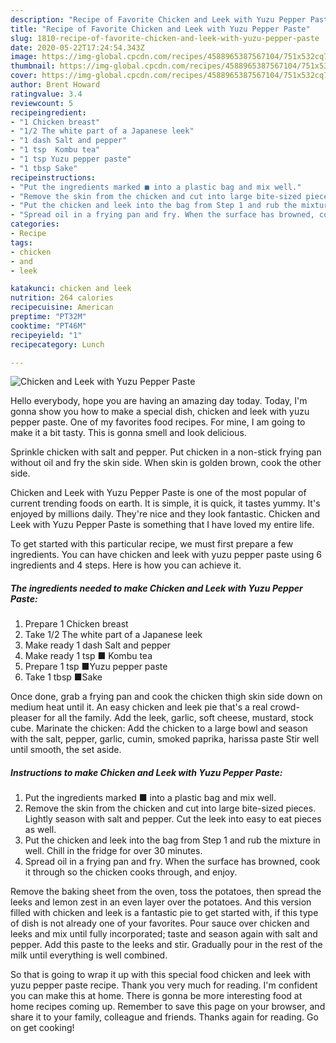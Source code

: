 ```yaml
---
description: "Recipe of Favorite Chicken and Leek with Yuzu Pepper Paste"
title: "Recipe of Favorite Chicken and Leek with Yuzu Pepper Paste"
slug: 1810-recipe-of-favorite-chicken-and-leek-with-yuzu-pepper-paste
date: 2020-05-22T17:24:54.343Z
image: https://img-global.cpcdn.com/recipes/4588965387567104/751x532cq70/chicken-and-leek-with-yuzu-pepper-paste-recipe-main-photo.jpg
thumbnail: https://img-global.cpcdn.com/recipes/4588965387567104/751x532cq70/chicken-and-leek-with-yuzu-pepper-paste-recipe-main-photo.jpg
cover: https://img-global.cpcdn.com/recipes/4588965387567104/751x532cq70/chicken-and-leek-with-yuzu-pepper-paste-recipe-main-photo.jpg
author: Brent Howard
ratingvalue: 3.4
reviewcount: 5
recipeingredient:
- "1 Chicken breast"
- "1/2 The white part of a Japanese leek"
- "1 dash Salt and pepper"
- "1 tsp  Kombu tea"
- "1 tsp Yuzu pepper paste"
- "1 tbsp Sake"
recipeinstructions:
- "Put the ingredients marked ■ into a plastic bag and mix well."
- "Remove the skin from the chicken and cut into large bite-sized pieces. Lightly season with salt and pepper. Cut the leek into easy to eat pieces as well."
- "Put the chicken and leek into the bag from Step 1 and rub the mixture in well. Chill in the fridge for over 30 minutes."
- "Spread oil in a frying pan and fry. When the surface has browned, cook it through so the chicken cooks through, and enjoy."
categories:
- Recipe
tags:
- chicken
- and
- leek

katakunci: chicken and leek 
nutrition: 264 calories
recipecuisine: American
preptime: "PT32M"
cooktime: "PT46M"
recipeyield: "1"
recipecategory: Lunch

---
```



![Chicken and Leek with Yuzu Pepper Paste](https://img-global.cpcdn.com/recipes/4588965387567104/751x532cq70/chicken-and-leek-with-yuzu-pepper-paste-recipe-main-photo.jpg)

Hello everybody, hope you are having an amazing day today. Today, I'm gonna show you how to make a special dish, chicken and leek with yuzu pepper paste. One of my favorites food recipes. For mine, I am going to make it a bit tasty. This is gonna smell and look delicious.

Sprinkle chicken with salt and pepper. Put chicken in a non-stick frying pan without oil and fry the skin side. When skin is golden brown, cook the other side.

Chicken and Leek with Yuzu Pepper Paste is one of the most popular of current trending foods on earth. It is simple, it is quick, it tastes yummy. It's enjoyed by millions daily. They're nice and they look fantastic. Chicken and Leek with Yuzu Pepper Paste is something that I have loved my entire life.


To get started with this particular recipe, we must first prepare a few ingredients. You can have chicken and leek with yuzu pepper paste using 6 ingredients and 4 steps. Here is how you can achieve it.

<!--inarticleads1-->

##### The ingredients needed to make Chicken and Leek with Yuzu Pepper Paste:

1. Prepare 1 Chicken breast
1. Take 1/2 The white part of a Japanese leek
1. Make ready 1 dash Salt and pepper
1. Make ready 1 tsp ■ Kombu tea
1. Prepare 1 tsp ■Yuzu pepper paste
1. Take 1 tbsp ■Sake


Once done, grab a frying pan and cook the chicken thigh skin side down on medium heat until it. An easy chicken and leek pie that&#39;s a real crowd-pleaser for all the family. Add the leek, garlic, soft cheese, mustard, stock cube. Marinate the chicken: Add the chicken to a large bowl and season with the salt, pepper, garlic, cumin, smoked paprika, harissa paste Stir well until smooth, the set aside. 

<!--inarticleads2-->

##### Instructions to make Chicken and Leek with Yuzu Pepper Paste:

1. Put the ingredients marked ■ into a plastic bag and mix well.
1. Remove the skin from the chicken and cut into large bite-sized pieces. Lightly season with salt and pepper. Cut the leek into easy to eat pieces as well.
1. Put the chicken and leek into the bag from Step 1 and rub the mixture in well. Chill in the fridge for over 30 minutes.
1. Spread oil in a frying pan and fry. When the surface has browned, cook it through so the chicken cooks through, and enjoy.


Remove the baking sheet from the oven, toss the potatoes, then spread the leeks and lemon zest in an even layer over the potatoes. And this version filled with chicken and leek is a fantastic pie to get started with, if this type of dish is not already one of your favorites. Pour sauce over chicken and leeks and mix until fully incorporated; taste and season again with salt and pepper. Add this paste to the leeks and stir. Gradually pour in the rest of the milk until everything is well combined. 

So that is going to wrap it up with this special food chicken and leek with yuzu pepper paste recipe. Thank you very much for reading. I'm confident you can make this at home. There is gonna be more interesting food at home recipes coming up. Remember to save this page on your browser, and share it to your family, colleague and friends. Thanks again for reading. Go on get cooking!
